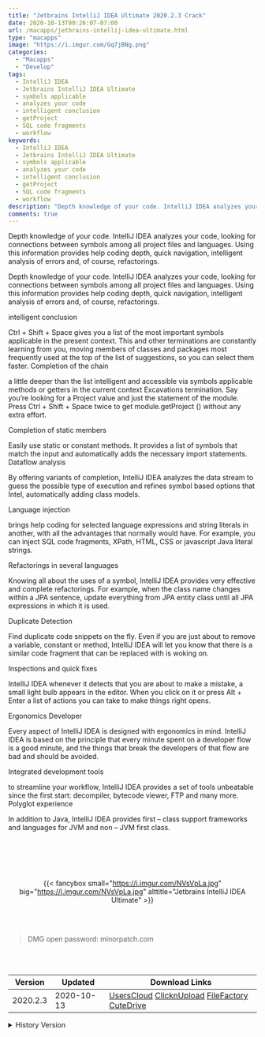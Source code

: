 ```yaml
---
title: "Jetbrains IntelliJ IDEA Ultimate 2020.2.3 Crack"
date: 2020-10-13T00:26:07-07:00
url: /macapps/jetbrains-intellij-idea-ultimate.html
type: "macapps"
image: "https://i.imgur.com/Gq7jBNg.png"
categories:
  - "Macapps"
  - "Develop"
tags:
  - IntelliJ IDEA
  - Jetbrains IntelliJ IDEA Ultimate
  - symbols applicable
  - analyzes your code
  - intelligent conclusion
  - getProject
  - SQL code fragments
  - workflow
keywords:
  - IntelliJ IDEA
  - Jetbrains IntelliJ IDEA Ultimate
  - symbols applicable
  - analyzes your code
  - intelligent conclusion
  - getProject
  - SQL code fragments
  - workflow
description: "Depth knowledge of your code. IntelliJ IDEA analyzes your code, looking for connections between symbols among all project files and languages"
comments: true
---
```


Depth knowledge of your code. IntelliJ IDEA analyzes your code, looking for connections between symbols among all project files and languages. Using this information provides help coding depth, quick navigation, intelligent analysis of errors and, of course, refactorings.

Depth knowledge of your code. IntelliJ IDEA analyzes your code, looking for connections between symbols among all project files and languages. Using this information provides help coding depth, quick navigation, intelligent analysis of errors and, of course, refactorings.

intelligent conclusion

Ctrl + Shift + Space gives you a list of the most important symbols applicable in the present context. This and other terminations are constantly learning from you, moving members of classes and packages most frequently used at the top of the list of suggestions, so you can select them faster.
Completion of the chain

a little deeper than the list intelligent and accessible via symbols applicable methods or getters in the current context Excavations termination. Say you’re looking for a Project value and just the statement of the module. Press Ctrl + Shift + Space twice to get module.getProject () without any extra effort.

Completion of static members

Easily use static or constant methods. It provides a list of symbols that match the input and automatically adds the necessary import statements.
Dataflow analysis

By offering variants of completion, IntelliJ IDEA analyzes the data stream to guess the possible type of execution and refines symbol based options that Intel, automatically adding class models.

Language injection

brings help coding for selected language expressions and string literals in another, with all the advantages that normally would have. For example, you can inject SQL code fragments, XPath, HTML, CSS or javascript Java literal strings.

Refactorings in several languages

Knowing all about the uses of a symbol, IntelliJ IDEA provides very effective and complete refactorings. For example, when the class name changes within a JPA sentence, update everything from JPA entity class until all JPA expressions in which it is used.

Duplicate Detection

Find duplicate code snippets on the fly. Even if you are just about to remove a variable, constant or method, IntelliJ IDEA will let you know that there is a similar code fragment that can be replaced with is woking on.

Inspections and quick fixes

IntelliJ IDEA whenever it detects that you are about to make a mistake, a small light bulb appears in the editor. When you click on it or press Alt + Enter a list of actions you can take to make things right opens.

Ergonomics Developer

Every aspect of IntelliJ IDEA is designed with ergonomics in mind. IntelliJ IDEA is based on the principle that every minute spent on a developer flow is a good minute, and the things that break the developers of that flow are bad and should be avoided.

Integrated development tools

to streamline your workflow, IntelliJ IDEA provides a set of tools unbeatable since the first start: decompiler, bytecode viewer, FTP and many more.
Polyglot experience

In addition to Java, IntelliJ IDEA provides first – class support frameworks and languages for JVM and non – JVM first class.

<br/>
<br/>
<script async src="https://pagead2.googlesyndication.com/pagead/js/adsbygoogle.js"></script>
<ins class="adsbygoogle"
     style="display:block; text-align:center;"
     data-ad-layout="in-article"
     data-ad-format="fluid"
     data-ad-client="ca-pub-8746275014476192"
     data-ad-slot="5144997159"></ins>
<script>
     (adsbygoogle = window.adsbygoogle || []).push({});
</script>
<br/>
<br/>


<center>

{{< fancybox small="https://i.imgur.com/NVsVpLa.jpg" big="https://i.imgur.com/NVsVpLa.jpg" alttitle="Jetbrains IntelliJ IDEA Ultimate" >}}

</center>

<br/>
<br/>


> DMG open password: minorpatch.com

<br/>

<br/>
<div id="history_version" class="history_version">

| Version | Updated | Download Links |
| ---- | ---- | ---- |
| 2020.2.3 | 2020-10-13 | [UsersCloud](https://ouo.io/l7Iwqv)   [ClicknUpload](https://ouo.io/qkWwvwc)   [FileFactory](https://ouo.io/Qwevzx)   [CuteDrive](https://ouo.io/Qwevzx) |
<details>
<summary>History Version</summary>

| Version | Updated | Download Links |
| ---- | ---- | ---- |
| 2020.2.2 | 2020-09-17 | [UsersCloud](https://ouo.io/9FG5wf)   [ClicknUpload](https://ouo.io/Zc7AqJ)   [FileFactory](https://ouo.io/rYJvLd)   [CuteDrive](https://ouo.io/ZfKRRg) |
| 2020.1.3 | 2020-07-26 | [UsersCloud](https://ouo.io/qTWqKz)   [ClicknUpload](https://ouo.io/JSfd5RJ)   [FileFactory](https://ouo.io/BY2yZv)   [CuteDrive](https://ouo.io/CYtm8T) |
</details>

</div>
